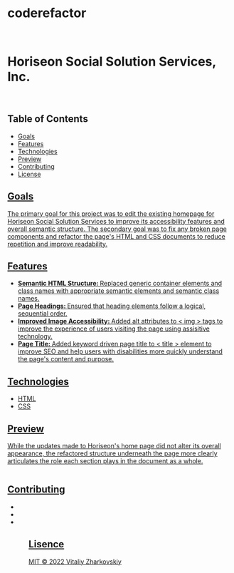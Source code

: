 # coderefactor
<br>
<h1> Horiseon Social Solution Services, Inc.</h1>
<br>
<h2>Table of Contents</h2>

<ul>
  <li><a href="Goals">Goals</li>
  <li><a href="Features">Features</li>
  <li><a href="Technologies">Technologies</li>
  <li><a href="Preview">Preview</li>
  <li><a href="Contributing">Contributing</li>
  <li><a href="License">License</li>
</ul>

<h2>Goals</h2>
<p>The primary goal for this project was to edit the existing homepage for Horiseon Social Solution Services to improve its accessibility features and overall semantic structure. The secondary goal was to fix any broken page components and refactor the page's HTML and CSS documents to reduce repetition and improve readability.</p>

<h2>Features</h2>
<ul>
  <li><strong>Semantic HTML Structure: </strong>Replaced generic container elements and class names with appropriate semantic elements and semantic class names.</li>
  <li><strong>Page Headings: </strong>Ensured that heading elements follow a logical, sequential order.</li>
  <li><strong>Improved Image Accessibility: </strong>Added alt attributes to < img > tags to improve the experience of users visiting the page using assisitive technology.</li>
  <li><strong>Page Title: </strong>Added keyword driven page title to < title > element to improve SEO and help users with disabilities more quickly understand the page's content and purpose.</li>
</ul>

<h2>Technologies</h2>
<ul>
  <li>HTML</li>
  <li>CSS</li>
</ul>

<h2>Preview</h2>
<p>While the updates made to Horiseon's home page did not alter its overall appearance, the refactored structure underneath the page more clearly articulates the role each section plays in the document as a whole.</p>
<img src="">

<h2>Contributing</h2>
<ul>
  <li></li>
  <li></li>
  <li></li>
<ul>

<h2>Lisence</h2>
<p> MIT &copy; 2022 Vitaliy Zharkovskiy




